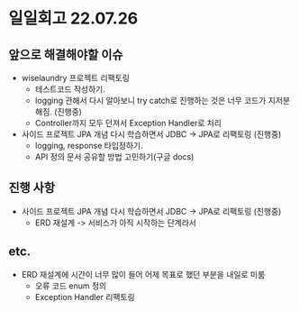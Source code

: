 # 일일회고 22.07.26
## 앞으로 해결해야할 이슈
- wiselaundry 프로젝트 리팩토링
    + 테스트코드 작성하기.
    + logging 관해서 다시 알아보니 try catch로 진행하는 것은 너무 코드가 지저분해짐. (진행중)
    + Controller까지 모두 던져서 Exception Handler로 처리
- 사이드 프로젝트 JPA 개념 다시 학습하면서 JDBC -> JPA로 리팩토링 (진행중)
    + logging, response 타입정하기.
    + API 정의 문서 공유할 방법 고민하기(구글 docs)

## 진행 사항
- 사이드 프로젝트 JPA 개념 다시 학습하면서 JDBC -> JPA로 리팩토링 (진행중)
  + ERD 재설계 -> 서비스가 아직 시작하는 단계라서

## etc.
- ERD 재설계에 시간이 너무 많이 들어 어제 목표로 했던 부분을 내일로 미룸
    + 오류 코드 enum 정의
    + Exception Handler 리팩토링